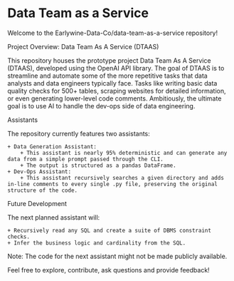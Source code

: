 # Data Team as a Service

Welcome to the Earlywine-Data-Co/data-team-as-a-service repository!

Project Overview: Data Team As A Service (DTAAS)

This repository houses the prototype project Data Team As A Service (DTAAS), developed using the OpenAI API library. The goal of DTAAS is to streamline and automate some of the more repetitive tasks that data analysts and data engineers typically face. Tasks like writing basic data quality checks for 500+ tables, scraping websites for detailed information, or even generating lower-level code comments. Ambitiously, the ultimate goal is to use AI to handle the dev-ops side of data engineering.

Assistants

The repository currently features two assistants:

	+ Data Generation Assistant:
        + This assistant is nearly 95% deterministic and can generate any data from a simple prompt passed through the CLI.
	    + The output is structured as a pandas DataFrame.
	+ Dev-Ops Assistant:
        + This assistant recursively searches a given directory and adds in-line comments to every single .py file, preserving the original structure of the code.

Future Development

The next planned assistant will:

	+ Recursively read any SQL and create a suite of DBMS constraint checks.
	+ Infer the business logic and cardinality from the SQL.

Note: The code for the next assistant might not be made publicly available.

Feel free to explore, contribute, ask questions and provide feedback! 